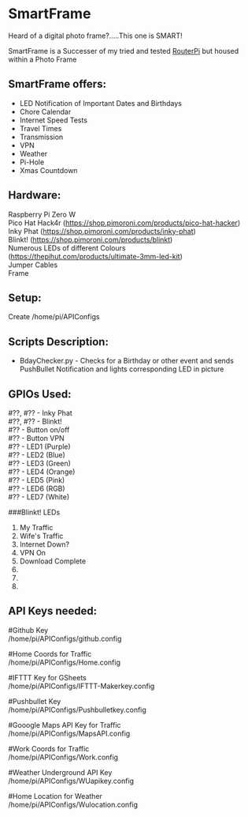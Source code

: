 # SmartFrame  
Heard of a digital photo frame?.....This one is SMART!  

SmartFrame is a Successer of my tried and tested [RouterPi](https://github.com/mattsage/RouterPi) but housed within a Photo Frame  

## SmartFrame offers:  
* LED Notification of Important Dates and Birthdays  
* Chore Calendar  
* Internet Speed Tests  
* Travel Times  
* Transmission  
* VPN  
* Weather  
* Pi-Hole  
* Xmas Countdown  

## Hardware:
Raspberry Pi Zero W  
Pico Hat Hack4r (https://shop.pimoroni.com/products/pico-hat-hacker)  
Inky Phat (https://shop.pimoroni.com/products/inky-phat)  
Blinkt! (https://shop.pimoroni.com/products/blinkt)  
Numerous LEDs of different Colours (https://thepihut.com/products/ultimate-3mm-led-kit)  
Jumper Cables  
Frame  

## Setup:  
Create /home/pi/APIConfigs  

## Scripts Description:  
* BdayChecker.py - Checks for a Birthday or other event and sends PushBullet Notification and lights corresponding LED in picture  

## GPIOs Used:  
#??, #?? - Inky Phat  
#??, #?? - Blinkt!  
#?? - Button on/off  
#?? - Button VPN  
#?? - LED1 (Purple)  
#?? - LED2 (Blue)  
#?? - LED3 (Green)  
#?? - LED4 (Orange)   
#?? - LED5 (Pink)  
#?? - LED6 (RGB)    
#?? - LED7 (White)  

###Blinkt! LEDs
1) My Traffic  
2) Wife's Traffic  
3) Internet Down?  
4) VPN On  
5) Download Complete  
6)  
7)  
8)  

## API Keys needed:  
#Github Key  
/home/pi/APIConfigs/github.config  

#Home Coords for Traffic  
/home/pi/APIConfigs/Home.config  

#IFTTT Key for GSheets  
/home/pi/APIConfigs/IFTTT-Makerkey.config  

#Pushbullet Key  
/home/pi/APIConfigs/Pushbulletkey.config  

#Gooogle Maps API Key for Traffic  
/home/pi/APIConfigs/MapsAPI.config  

#Work Coords for Traffic  
/home/pi/APIConfigs/Work.config  

#Weather Underground API Key  
/home/pi/APIConfigs/WUapikey.config  

#Home Location for Weather  
/home/pi/APIConfigs/Wulocation.config  
